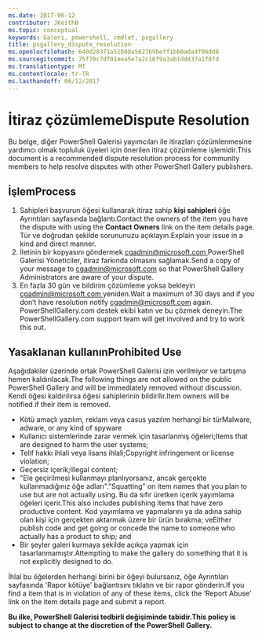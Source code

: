 ```yaml
---
ms.date: 2017-06-12
contributor: JKeithB
ms.topic: conceptual
keywords: Galeri, powershell, cmdlet, psgallery
title: psgallery_dispute_resolution
ms.openlocfilehash: 640d20371a51b08a5627b9beff1bb0ada4f06dd8
ms.sourcegitcommit: 75f70c7df01eea5e7a2c16f9a3ab1dd437a1f8fd
ms.translationtype: MT
ms.contentlocale: tr-TR
ms.lasthandoff: 06/12/2017
---
```

# <a name="dispute-resolution"></a><span data-ttu-id="7b4a3-103">İtiraz çözümleme</span><span class="sxs-lookup"><span data-stu-id="7b4a3-103">Dispute Resolution</span></span>

<span data-ttu-id="7b4a3-104">Bu belge, diğer PowerShell Galerisi yayımcıları ile itirazları çözümlenmesine yardımcı olmak topluluk üyeleri için önerilen itiraz çözümleme işlemidir.</span><span class="sxs-lookup"><span data-stu-id="7b4a3-104">This document is a recommended dispute resolution process for community members to help resolve disputes with other PowerShell Gallery publishers.</span></span>

## <a name="process"></a><span data-ttu-id="7b4a3-105">İşlem</span><span class="sxs-lookup"><span data-stu-id="7b4a3-105">Process</span></span>

1. <span data-ttu-id="7b4a3-106">Sahipleri başvurun öğesi kullanarak itiraz sahip **kişi sahipleri** öğe Ayrıntıları sayfasında bağlantı.</span><span class="sxs-lookup"><span data-stu-id="7b4a3-106">Contact the owners of the item you have the dispute with using the **Contact Owners** link on the item details page.</span></span>
<span data-ttu-id="7b4a3-107">Tür ve doğrudan şekilde sorununuzu açıklayın.</span><span class="sxs-lookup"><span data-stu-id="7b4a3-107">Explain your issue in a kind and direct manner.</span></span>
2. <span data-ttu-id="7b4a3-108">İletinin bir kopyasını göndermek [ cgadmin@microsoft.com ](mailto:cgadmin@microsoft.com) PowerShell Galerisi Yöneticiler, itiraz farkında olmasını sağlamak.</span><span class="sxs-lookup"><span data-stu-id="7b4a3-108">Send a copy of your message to [cgadmin@microsoft.com](mailto:cgadmin@microsoft.com) so that PowerShell Gallery Administrators are aware of your dispute.</span></span>
3. <span data-ttu-id="7b4a3-109">En fazla 30 gün ve bildirim çözümleme yoksa bekleyin [ cgadmin@microsoft.com ](mailto:cgadmin@microsoft.com) yeniden.</span><span class="sxs-lookup"><span data-stu-id="7b4a3-109">Wait a maximum of 30 days and if you don’t have resolution notify [cgadmin@microsoft.com](mailto:cgadmin@microsoft.com) again.</span></span>
<span data-ttu-id="7b4a3-110">PowerShellGallery.com destek ekibi katın ve bu çözmek deneyin.</span><span class="sxs-lookup"><span data-stu-id="7b4a3-110">The PowerShellGallery.com support team will get involved and try to work this out.</span></span>


## <a name="prohibited-use"></a><span data-ttu-id="7b4a3-111">Yasaklanan kullanın</span><span class="sxs-lookup"><span data-stu-id="7b4a3-111">Prohibited Use</span></span>

<span data-ttu-id="7b4a3-112">Aşağıdakiler üzerinde ortak PowerShell Galerisi izin verilmiyor ve tartışma hemen kaldırılacak.</span><span class="sxs-lookup"><span data-stu-id="7b4a3-112">The following things are not allowed on the public PowerShell Gallery and will be immediately removed without discussion.</span></span>  <span data-ttu-id="7b4a3-113">Kendi öğesi kaldırılırsa öğesi sahiplerinin bildirilir.</span><span class="sxs-lookup"><span data-stu-id="7b4a3-113">Item owners will be notified if their item is removed.</span></span>

- <span data-ttu-id="7b4a3-114">Kötü amaçlı yazılım, reklam veya casus yazılım herhangi bir tür</span><span class="sxs-lookup"><span data-stu-id="7b4a3-114">Malware, adware, or any kind of spyware</span></span>
- <span data-ttu-id="7b4a3-115">Kullanıcı sistemlerinde zarar vermek için tasarlanmış öğeleri;</span><span class="sxs-lookup"><span data-stu-id="7b4a3-115">Items that are designed to harm the user systems;</span></span>
- <span data-ttu-id="7b4a3-116">Telif hakkı ihlali veya lisans ihlali;</span><span class="sxs-lookup"><span data-stu-id="7b4a3-116">Copyright infringement or license violation;</span></span>
- <span data-ttu-id="7b4a3-117">Geçersiz içerik;</span><span class="sxs-lookup"><span data-stu-id="7b4a3-117">Illegal content;</span></span>
- <span data-ttu-id="7b4a3-118">"Ele geçirilmesi kullanmayı planlıyorsanız, ancak gerçekte kullanmadığınız öğe adları".</span><span class="sxs-lookup"><span data-stu-id="7b4a3-118">"Squatting" on item names that you plan to use but are not actually using.</span></span> <span data-ttu-id="7b4a3-119">Bu da sıfır üretken içerik yayımlama öğeleri içerir.</span><span class="sxs-lookup"><span data-stu-id="7b4a3-119">This also includes publishing items that have zero productive content.</span></span>
<span data-ttu-id="7b4a3-120">Kod yayımlama ve yapmalarını ya da adına sahip olan kişi için gerçekten aktarmak üzere bir ürün bırakma; ve</span><span class="sxs-lookup"><span data-stu-id="7b4a3-120">Either publish code and get going or concede the name to someone who actually has a product to ship; and</span></span>
- <span data-ttu-id="7b4a3-121">Bir şeyler galeri kurmaya şekilde açıkça yapmak için tasarlanmamıştır.</span><span class="sxs-lookup"><span data-stu-id="7b4a3-121">Attempting to make the gallery do something that it is not explicitly designed to do.</span></span>


<span data-ttu-id="7b4a3-122">İhlal bu öğelerden herhangi birini bir öğeyi bulursanız, öğe Ayrıntıları sayfasında 'Rapor kötüye' bağlantısını tıklatın ve bir rapor gönderin.</span><span class="sxs-lookup"><span data-stu-id="7b4a3-122">If you find a item that is in violation of any of these items, click the ‘Report Abuse’ link on the item details page and submit a report.</span></span>

<span data-ttu-id="7b4a3-123">**Bu ilke, PowerShell Galerisi tedbirli değişiminde tabidir.**</span><span class="sxs-lookup"><span data-stu-id="7b4a3-123">**This policy is subject to change at the discretion of the PowerShell Gallery.**</span></span>


